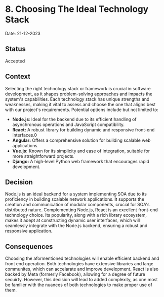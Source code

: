 # 8. Choosing The Ideal Technology Stack

Date: 21-12-2023

## Status

Accepted

## Context

Selecting the right technology stack or framework is crucial in software development, as it shapes problem-solving approaches and impacts the system's capabilities. 
Each technology stack has unique strengths and weaknesses, making it vital to assess and choose the one that aligns best with our project's requirements. 
Potential options include but not limited to:

* **Node.js**: Ideal for the backend due to its efficient handling of asynchronous operations and JavaScript compatibility.
* **React:** A robust library for building dynamic and responsive front-end interfaces.0
* **Angular:** Offers a comprehensive solution for building scalable web applications.
* **Vue.js:** Known for its simplicity and ease of integration, suitable for more straightforward projects.
* **Django:** A high-level Python web framework that encourages rapid development.

## Decision


Node.js is an ideal backend for a system implementing SOA due to its proficiency in building scalable network applications. 
It supports the creation and communication of modular components, crucial for SOA's distributed nature. 
Complementing Node.js, React is an excellent front-end technology choice. Its popularity, along with a rich library ecosystem, makes it adept at constructing dynamic user interfaces, 
which will seamlessly integrate with the Node.js backend, ensuring a robust and responsive application.

## Consequences

Choosing the aformentioned technologies will enable efficient backend and front end operation. Both technologies have extensive libraries and large communites, which can accelarate and improve development.
React is also backed by Meta (formerly Facebook), allowing for a degree of future secuirty. However, this decision will lead to added complexity, as one most be familier with the 
nuances of both technologies to make proper use of them. 
